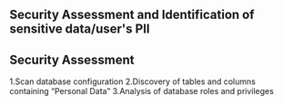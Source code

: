 ## Security Assessment and Identification of sensitive data/user's PII

## Security Assessment
1.Scan database configuration
2.Discovery of tables and columns containing “Personal Data” 
3.Analysis of database roles and privileges 




